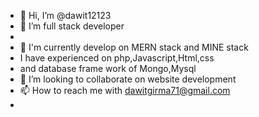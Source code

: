- 👋 Hi, I’m @dawit12123
- 👀 I’m full stack developer 
- 
- 🌱 I'm currently develop on MERN stack and MINE stack 
- I have experienced on php,Javascript,Html,css 
- and database frame work of Mongo,Mysql
- 💞️ I’m looking to collaborate on website development
- 📫 How to reach me with dawitgirma71@gmail.com
- 

<!---
dawit12123/dawit12123 is a ✨ special ✨ repository because its `README.md` (this file) appears on your GitHub profile.
You can click the Preview link to take a look at your changes.
--->
